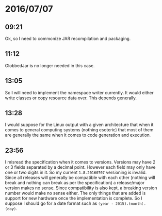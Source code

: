 # 2016/07/07

## 09:21

Ok, so I need to commonize JAR recompilation and packaging.

## 11:12

GlobbedJar is no longer needed in this case.

## 13:05

So I will need to implement the namespace writer currently. It would either
write classes or copy resource data over. This depends generally.

## 13:28

I would suppose for the Linux output with a given architecture that when it
comes to general computing systems (nothing esoteric) that most of them are
generally the same when it comes to code generation and execution.

## 23:56

I misread the specification when it comes to versions. Versions may have 2 or
3 fields separated by a decimal point. However each field may only have one
or two digits in it. So my current `1.8.20160707` versioning is invalid.
Since all releases will generally be compatible with each other (nothing will
break and nothing can break as per the specification) a release/major version
makes no sense. Since compatibility is also kept, a breaking version number
would make no sense either. The only things that are added is support for
new hardware once the implementation is complete. So I suppose I should go
for a date format such as `(year - 2015).(month).(day)`.

